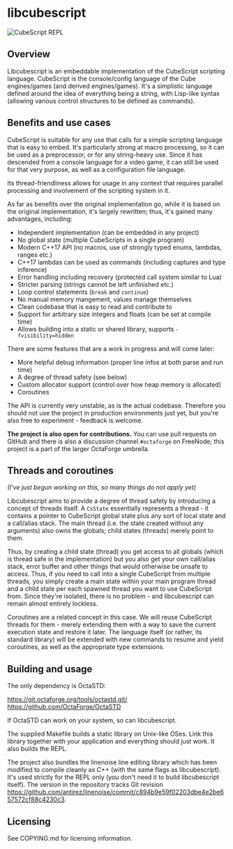 # libcubescript

![CubeScript REPL](https://ftp.octaforge.org/q66/random/libcs_repl.gif)

## Overview

Libcubescript is an embeddable implementation of the CubeScript scripting
language. CubeScript is the console/config language of the Cube engines/games
(and derived engines/games). It's a simplistic language defined around the
idea of everything being a string, with Lisp-like syntax (allowing various
control structures to be defined as commands).

## Benefits and use cases

CubeScript is suitable for any use that calls for a simple scripting language
that is easy to embed. It's particularly strong at macro processing, so it can
be used as a preprocessor, or for any string-heavy use. Since it has descended
from a console language for a video game, it can still be used for that very
purpose, as well as a configuration file language.

Its thread-friendliness allows for usage in any context that requires parallel
processing and involvement of the scripting system in it.

As far as benefits over the original implementation go, while it is based on
the original implementation, it's largely rewritten; thus, it's gained many
advantages, including:

* Independent implementation (can be embedded in any project)
* No global state (multiple CubeScripts in a single program)
* Modern C++17 API (no macros, use of strongly typed enums, lambdas, ranges etc.)
* C++17 lambdas can be used as commands (including captures and type inference)
* Error handling including recovery (protected call system similar to Lua)
* Stricter parsing (strings cannot be left unfinished etc.)
* Loop control statements (`break` and `continue`)
* No manual memory mangement, values manage themselves
* Clean codebase that is easy to read and contribute to
* Support for arbitrary size integers and floats (can be set at compile time)
* Allows building into a static or shared library, supports `-fvisibility=hidden`

There are some features that are a work in progress and will come later:

* More helpful debug information (proper line infos at both parse and run time)
* A degree of thread safety (see below)
* Custom allocator support (control over how heap memory is allocated)
* Coroutines

The API is currently very unstable, as is the actual codebase. Therefore you
should not use the project in production environments just yet, but you're
also free to experiment - feedback is welcome.

**The project is also open for contributions.** You can use pull requests on
GitHub and there is also a discussion channel `#octaforge` on FreeNode; this
project is a part of the larger OctaForge umbrella.

## Threads and coroutines

*(I've just begun working on this, so many things do not apply yet)*

Libcubescript aims to provide a degree of thread safety by introducing a concept
of threads itself. A `CsState` essentially represents a thread - it contains a
pointer to CubeScript global state plus any sort of local state and a call/alias
stack. The main thread (i.e. the state created without any arguments) also owns
the globals; child states (threads) merely point to them.

Thus, by creating a child state (thread) you get access to all globals (which
is thread safe in the implementation) but you also get your own call/alias stack,
error buffer and other things that would otherwise be unsafe to access. Thus,
if you need to call into a single CubeScript from multiple threads, you simply
create a main state within your main program thread and a child state per each
spawned thread you want to use CubeScript from. Since they're isolated, there
is no problem - and libcubescript can remain almost entirely lockless.

Coroutines are a related concept in this case. We will reuse CubeScript threads
for them - merely extending them with a way to save the current execution state
and restore it later. The language itself (or rather, its standard library) will
be extended with new commands to resume and yield coroutines, as well as the
appropriate type extensions.

## Building and usage

The only dependency is OctaSTD:

https://git.octaforge.org/tools/octastd.git/  
https://github.com/OctaForge/OctaSTD

If OctaSTD can work on your system, so can libcubescript.

The supplied Makefile builds a static library on Unix-like OSes. Link this
library together with your application and everything should just work. It also
builds the REPL.

The project also bundles the linenoise line editing library which has been modified
to compile cleanly as C++ (with the same flags as libcubescript). It's used strictly
for the REPL only (you don't need it to build libcubescript itself). The version
in the repository tracks Git revision https://github.com/antirez/linenoise/commit/c894b9e59f02203dbe4e2be657572cf88c4230c3.

## Licensing

See COPYING.md for licensing information.
